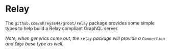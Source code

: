# Relay

The `github.com/shreyas44/groot/relay` package provides some simple types to help build a Relay compliant GraphQL server.

_Note, when generics come out, the `relay` package will provide a `Connection` and `Edge` base type as well._
